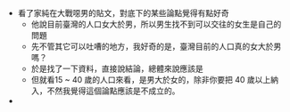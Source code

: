 - 看了家純在大戰噁男的貼文，對底下的某些論點覺得有點好奇
	- 他說目前臺灣的人口女大於男，所以男生找不到可以交往的女生是自己的問題
	- 先不管其它可以吐嘈的地方，我好奇的是，臺灣目前的人口真的女大於男嗎？
	- 於是找了一下資料，直接說結論，總體來說應該是
	- 但就看15 ~ 40 歲的人口來看，是男大於女的，除非你要把 40 歲以上納入，不然我覺得這個論點應該是不成立的。
-